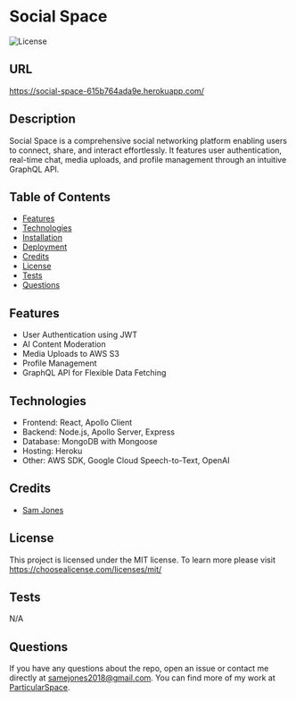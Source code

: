 # Social Space

![License](https://img.shields.io/badge/license-ISC-blue.svg)

## URL

https://social-space-615b764ada9e.herokuapp.com/

## Description

Social Space is a comprehensive social networking platform enabling users to connect, share, and interact effortlessly. It features user authentication, real-time chat, media uploads, and profile management through an intuitive GraphQL API.

## Table of Contents

- [Features](#features)
- [Technologies](#technologies)
- [Installation](#installation)
- [Deployment](#deployment)
- [Credits](#credits)
- [License](#license)
- [Tests](#tests)
- [Questions](#questions)

## Features

- User Authentication using JWT
- AI Content Moderation
- Media Uploads to AWS S3
- Profile Management
- GraphQL API for Flexible Data Fetching

## Technologies

- Frontend: React, Apollo Client
- Backend: Node.js, Apollo Server, Express
- Database: MongoDB with Mongoose
- Hosting: Heroku
- Other: AWS SDK, Google Cloud Speech-to-Text, OpenAI

## Credits

- [Sam Jones](https://github.com/ParticularSpace)

## License

This project is licensed under the MIT license. To learn more please visit https://choosealicense.com/licenses/mit/

## Tests

N/A

## Questions

If you have any questions about the repo, open an issue or contact me directly at [samejones2018@gmail.com](mailto:samejones2018@gmail.com). You can find more of my work at [ParticularSpace](https://github.com/ParticularSpace).

